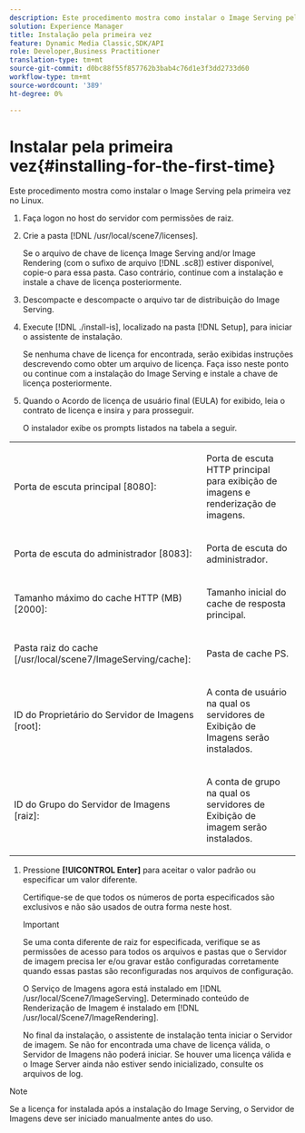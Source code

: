 ```yaml
---
description: Este procedimento mostra como instalar o Image Serving pela primeira vez no Linux.
solution: Experience Manager
title: Instalação pela primeira vez
feature: Dynamic Media Classic,SDK/API
role: Developer,Business Practitioner
translation-type: tm+mt
source-git-commit: d0bc88f55f857762b3bab4c76d1e3f3dd2733d60
workflow-type: tm+mt
source-wordcount: '389'
ht-degree: 0%

---
```



# Instalar pela primeira vez{#installing-for-the-first-time}

Este procedimento mostra como instalar o Image Serving pela primeira vez no Linux.

1. Faça logon no host do servidor com permissões de raiz.
1. Crie a pasta [!DNL /usr/local/scene7/licenses].

   Se o arquivo de chave de licença Image Serving and/or Image Rendering (com o sufixo de arquivo [!DNL .sc8]) estiver disponível, copie-o para essa pasta. Caso contrário, continue com a instalação e instale a chave de licença posteriormente.
1. Descompacte e descompacte o arquivo tar de distribuição do Image Serving.
1. Execute [!DNL ./install-is], localizado na pasta [!DNL Setup], para iniciar o assistente de instalação.

   Se nenhuma chave de licença for encontrada, serão exibidas instruções descrevendo como obter um arquivo de licença. Faça isso neste ponto ou continue com a instalação do Image Serving e instale a chave de licença posteriormente.
1. Quando o Acordo de licença de usuário final (EULA) for exibido, leia o contrato de licença e insira `y` para prosseguir.

   O instalador exibe os prompts listados na tabela a seguir.

<table id="table_0E7B673CAD8E4C5EB72F8283A0DDEFC8"> 
 <tbody> 
  <tr> 
   <td colname="col1"> <p><span class="codeph"> Porta de escuta principal [8080]:</span> </p> </td> 
   <td colname="col2"> <p>Porta de escuta HTTP principal para exibição de imagens e renderização de imagens. </p> </td> 
  </tr> 
  <tr> 
   <td colname="col1"> <p><span class="codeph"> Porta de escuta do administrador [8083]:</span> </p> </td> 
   <td colname="col2"> <p>Porta de escuta do administrador. </p> </td> 
  </tr> 
  <tr> 
   <td colname="col1"> <p><span class="codeph"> Tamanho máximo do cache HTTP (MB) [2000]:</span> </p> </td> 
   <td colname="col2"> <p>Tamanho inicial do cache de resposta principal. </p> </td> 
  </tr> 
  <tr> 
   <td colname="col1"> <p><span class="codeph"> Pasta raiz do cache [/usr/local/scene7/ImageServing/cache]:</span> </p> </td> 
   <td colname="col2"> <p>Pasta de cache PS. </p> </td> 
  </tr> 
  <tr> 
   <td colname="col1"> <p><span class="codeph"> ID do Proprietário do Servidor de Imagens [root]:</span> </p> </td> 
   <td colname="col2"> <p>A conta de usuário na qual os servidores de Exibição de Imagens serão instalados. </p> </td> 
  </tr> 
  <tr> 
   <td colname="col1"> <p><span class="codeph"> ID do Grupo do Servidor de Imagens [raiz]:</span> </p> </td> 
   <td colname="col2"> <p>A conta de grupo na qual os servidores de Exibição de imagem serão instalados. </p> </td> 
  </tr> 
 </tbody> 
</table>

1. Pressione **[!UICONTROL Enter]** para aceitar o valor padrão ou especificar um valor diferente.

   Certifique-se de que todos os números de porta especificados são exclusivos e não são usados de outra forma neste host.

   >[!IMPORTANT]
   >
   >Se uma conta diferente de raiz for especificada, verifique se as permissões de acesso para todos os arquivos e pastas que o Servidor de imagem precisa ler e/ou gravar estão configuradas corretamente quando essas pastas são reconfiguradas nos arquivos de configuração.
   >
   >O Serviço de Imagens agora está instalado em [!DNL /usr/local/Scene7/ImageServing]. Determinado conteúdo de Renderização de Imagem é instalado em [!DNL /usr/local/Scene7/ImageRendering].
   >
   >No final da instalação, o assistente de instalação tenta iniciar o Servidor de imagem. Se não for encontrada uma chave de licença válida, o Servidor de Imagens não poderá iniciar. Se houver uma licença válida e o Image Server ainda não estiver sendo inicializado, consulte os arquivos de log.

>[!NOTE]
>
>Se a licença for instalada após a instalação do Image Serving, o Servidor de Imagens deve ser iniciado manualmente antes do uso.
